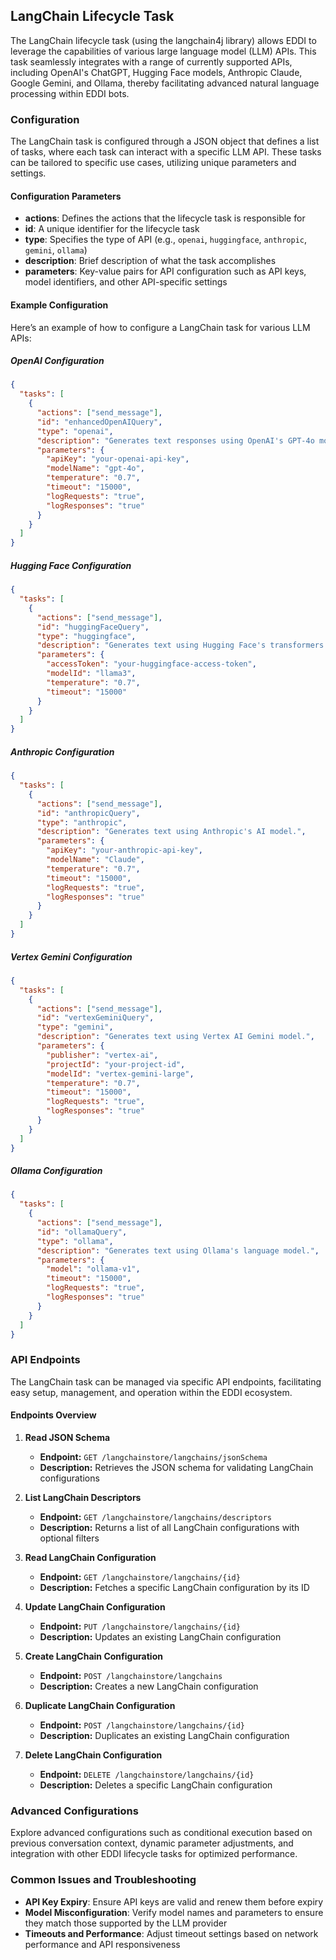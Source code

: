 ## LangChain Lifecycle Task

The LangChain lifecycle task (using the langchain4j library) allows EDDI to leverage the capabilities of various large language model (LLM) APIs. This task seamlessly integrates with a range of currently supported APIs, including OpenAI's ChatGPT, Hugging Face models, Anthropic Claude, Google Gemini, and Ollama, thereby facilitating advanced natural language processing within EDDI bots.

### Configuration

The LangChain task is configured through a JSON object that defines a list of tasks, where each task can interact with a specific LLM API. These tasks can be tailored to specific use cases, utilizing unique parameters and settings.

#### Configuration Parameters

- **actions**: Defines the actions that the lifecycle task is responsible for
- **id**: A unique identifier for the lifecycle task
- **type**: Specifies the type of API (e.g., `openai`, `huggingface`, `anthropic`, `gemini`, `ollama`)
- **description**: Brief description of what the task accomplishes
- **parameters**: Key-value pairs for API configuration such as API keys, model identifiers, and other API-specific settings

#### Example Configuration

Here’s an example of how to configure a LangChain task for various LLM APIs:

##### OpenAI Configuration

```json
{
  "tasks": [
    {
      "actions": ["send_message"],
      "id": "enhancedOpenAIQuery",
      "type": "openai",
      "description": "Generates text responses using OpenAI's GPT-4o model, tailored with specific response characteristics.",
      "parameters": {
        "apiKey": "your-openai-api-key",
        "modelName": "gpt-4o",
        "temperature": "0.7",
        "timeout": "15000",
        "logRequests": "true",
        "logResponses": "true"
      }
    }
  ]
}
```

##### Hugging Face Configuration

```json
{
  "tasks": [
    {
      "actions": ["send_message"],
      "id": "huggingFaceQuery",
      "type": "huggingface",
      "description": "Generates text using Hugging Face's transformers.",
      "parameters": {
        "accessToken": "your-huggingface-access-token",
        "modelId": "llama3",
        "temperature": "0.7",
        "timeout": "15000"
      }
    }
  ]
}
```

##### Anthropic Configuration

```json
{
  "tasks": [
    {
      "actions": ["send_message"],
      "id": "anthropicQuery",
      "type": "anthropic",
      "description": "Generates text using Anthropic's AI model.",
      "parameters": {
        "apiKey": "your-anthropic-api-key",
        "modelName": "Claude",
        "temperature": "0.7",
        "timeout": "15000",
        "logRequests": "true",
        "logResponses": "true"
      }
    }
  ]
}
```

##### Vertex Gemini Configuration

```json
{
  "tasks": [
    {
      "actions": ["send_message"],
      "id": "vertexGeminiQuery",
      "type": "gemini",
      "description": "Generates text using Vertex AI Gemini model.",
      "parameters": {
        "publisher": "vertex-ai",
        "projectId": "your-project-id",
        "modelId": "vertex-gemini-large",
        "temperature": "0.7",
        "timeout": "15000",
        "logRequests": "true",
        "logResponses": "true"
      }
    }
  ]
}
```

##### Ollama Configuration

```json
{
  "tasks": [
    {
      "actions": ["send_message"],
      "id": "ollamaQuery",
      "type": "ollama",
      "description": "Generates text using Ollama's language model.",
      "parameters": {
        "model": "ollama-v1",
        "timeout": "15000",
        "logRequests": "true",
        "logResponses": "true"
      }
    }
  ]
}

```

### API Endpoints

The LangChain task can be managed via specific API endpoints, facilitating easy setup, management, and operation within the EDDI ecosystem.

#### Endpoints Overview

1. **Read JSON Schema**
    - **Endpoint:** `GET /langchainstore/langchains/jsonSchema`
    - **Description:** Retrieves the JSON schema for validating LangChain configurations

2. **List LangChain Descriptors**
    - **Endpoint:** `GET /langchainstore/langchains/descriptors`
    - **Description:** Returns a list of all LangChain configurations with optional filters

3. **Read LangChain Configuration**
    - **Endpoint:** `GET /langchainstore/langchains/{id}`
    - **Description:** Fetches a specific LangChain configuration by its ID

4. **Update LangChain Configuration**
    - **Endpoint:** `PUT /langchainstore/langchains/{id}`
    - **Description:** Updates an existing LangChain configuration

5. **Create LangChain Configuration**
    - **Endpoint:** `POST /langchainstore/langchains`
    - **Description:** Creates a new LangChain configuration

6. **Duplicate LangChain Configuration**
    - **Endpoint:** `POST /langchainstore/langchains/{id}`
    - **Description:** Duplicates an existing LangChain configuration

7. **Delete LangChain Configuration**
    - **Endpoint:** `DELETE /langchainstore/langchains/{id}`
    - **Description:** Deletes a specific LangChain configuration

### Advanced Configurations

Explore advanced configurations such as conditional execution based on previous conversation context, dynamic parameter adjustments, and integration with other EDDI lifecycle tasks for optimized performance.

### Common Issues and Troubleshooting

- **API Key Expiry**: Ensure API keys are valid and renew them before expiry
- **Model Misconfiguration**: Verify model names and parameters to ensure they match those supported by the LLM provider
- **Timeouts and Performance**: Adjust timeout settings based on network performance and API responsiveness
